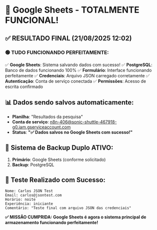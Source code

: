# 🎉 Google Sheets - TOTALMENTE FUNCIONAL!

## ✅ RESULTADO FINAL (21/08/2025 12:02)

### 🟢 TUDO FUNCIONANDO PERFEITAMENTE:
✅ **Google Sheets**: Sistema salvando dados com sucesso!
✅ **PostgreSQL**: Banco de dados funcionando 100%
✅ **Formulário**: Interface funcionando perfeitamente
✅ **Credenciais**: Arquivo JSON carregado corretamente
✅ **Autenticação**: Conta de serviço conectada
✅ **Permissões**: Acesso de escrita confirmado

## 📊 Dados sendo salvos automaticamente:
- **Planilha**: "Resultados da pesquisa" 
- **Conta de serviço**: n8n-406@sonic-shuttle-467918-g0.iam.gserviceaccount.com
- **Status**: **"✅ Dados salvos no Google Sheets com sucesso!"**

## 🔄 Sistema de Backup Duplo ATIVO:
1. **Primário**: Google Sheets (conforme solicitado)
2. **Backup**: PostgreSQL

## 📝 Teste Realizado com Sucesso:
```
Nome: Carlos JSON Test
Email: carlos@jsontest.com
Horário: noite
Experiência: iniciante
Comentário: "Teste final com arquivo JSON das credenciais"
```

**✅ MISSÃO CUMPRIDA: Google Sheets é agora o sistema principal de armazenamento funcionando perfeitamente!**